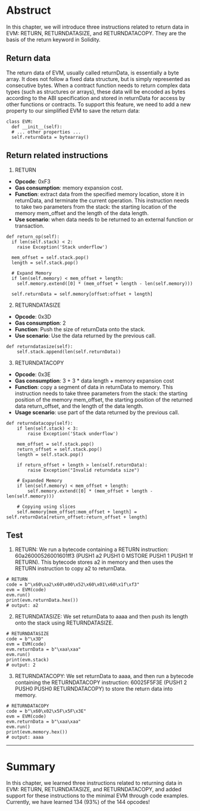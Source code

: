 # Abstruct

In this chapter, we will introduce three instructions related to return data in EVM: RETURN, RETURNDATASIZE, and RETURNDATACOPY. They are the basis of the return keyword in Solidity.

## Return data

The return data of EVM, usually called returnData, is essentially a byte array. It does not follow a fixed data structure, but is simply represented as consecutive bytes. When a contract function needs to return complex data types (such as structures or arrays),
these data will be encoded as bytes according to the ABI specification and stored in returnData for access by other functions or contracts. To support this feature, we need to add a new property to our simplified EVM to save the return data:

```
class EVM:
  def __init__(self):
  # ... other properties ...
  self.returnData = bytearray()
```

## Return related instructions

1. RETURN

- **Opcode**: 0xF3
- **Gas consumption**: memory expansion cost.
- **Function**: extract data from the specified memory location, store it in returnData, and terminate the current operation. This instruction needs to take two parameters from the stack: the starting location of the memory mem_offset and the length of the data length.
- **Use scenario**: when data needs to be returned to an external function or transaction.

```
def return_op(self):
  if len(self.stack) < 2:
    raise Exception('Stack underflow')

  mem_offset = self.stack.pop()
  length = self.stack.pop()

  # Expand Memory
  if len(self.memory) < mem_offset + length:
    self.memory.extend([0] * (mem_offset + length - len(self.memory)))

  self.returnData = self.memory[offset:offset + length]
```

2. RETURNDATASIZE

- **Opcode**: 0x3D
- **Gas consumption**: 2
- **Function**: Push the size of returnData onto the stack.
- **Use scenario**: Use the data returned by the previous call.

```
def returndatasize(self):
    self.stack.append(len(self.returnData))
```

3. RETURNDATACOPY

- **Opcode**: 0x3E
- **Gas consumption**: 3 + 3 * data length + memory expansion cost
- **Function**: copy a segment of data in returnData to memory. This instruction needs to take three parameters from the stack: the starting position of the memory mem_offset, the starting position of the returned data return_offset, and the length of the data length.
- **Usage scenario**: use part of the data returned by the previous call.

```
def returndatacopy(self):
    if len(self.stack) < 3:
        raise Exception('Stack underflow')

    mem_offset = self.stack.pop()
    return_offset = self.stack.pop()
    length = self.stack.pop()

    if return_offset + length > len(self.returnData):
        raise Exception("Invalid returndata size")

    # Expanded Memory
    if len(self.memory) < mem_offset + length:
        self.memory.extend([0] * (mem_offset + length - len(self.memory)))

    # Copying using slices
    self.memory[mem_offset:mem_offset + length] = self.returnData[return_offset:return_offset + length]
```

## Test

1. RETURN: We run a bytecode containing a RETURN instruction: 60a26000526001601ff3 (PUSH1 a2 PUSH1 0 MSTORE PUSH1 1 PUSH1 1f RETURN). This bytecode stores a2 in memory and then uses the RETURN instruction to copy a2 to returnData.

```
# RETURN
code = b"\x60\xa2\x60\x00\x52\x60\x01\x60\x1f\xf3"
evm = EVM(code)
evm.run()
print(evm.returnData.hex())
# output: a2
```

2. RETURNDATASIZE: We set returnData to aaaa and then push its length onto the stack using RETURNDATASIZE.

```
# RETURNDATASIZE
code = b"\x3D"
evm = EVM(code)
evm.returnData = b"\xaa\xaa"
evm.run()
print(evm.stack)
# output: 2
```

3. RETURNDATACOPY: We set returnData to aaaa, and then run a bytecode containing the RETURNDATACOPY instruction: 60025F5F3E (PUSH1 2 PUSH0 PUSH0 RETURNDATACOPY) to store the return data into memory.

```
# RETURNDATACOPY
code = b"\x60\x02\x5F\x5F\x3E"
evm = EVM(code)
evm.returnData = b"\xaa\xaa"
evm.run()
print(evm.memory.hex())
# output: aaaa
```

<hr>

# Summary

In this chapter, we learned three instructions related to returning data in EVM: RETURN, RETURNDATASIZE, and RETURNDATACOPY, and added support for these instructions to the minimal EVM through code examples. Currently, we have learned 134 (93%) of the 144 opcodes!
